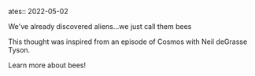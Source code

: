 ates:: 2022-05-02

We've already discovered aliens...we just call them bees

This thought was inspired from an episode of Cosmos with Neil deGrasse Tyson.

Learn more about bees!